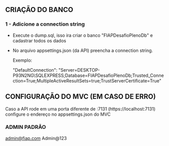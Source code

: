 ## CRIAÇÃO DO BANCO

### 1 - Adicione a connection string

* Execute o dump.sql, isso ira criar o banco "FIAPDesafioPlenoDb" e cadastrar todos os dados
* No arquivo appsettings.json (da API) preencha a connection string.  

    Exemplo:

    "DefaultConnection": "Server=DESKTOP-P93N2NG\\SQLEXPRESS;Database=FIAPDesafioPlenoDb;Trusted_Connection=True;MultipleActiveResultSets=true;TrustServerCertificate=True"

## CONFIGURAÇÃO DO MVC (EM CASO DE ERRO)

Caso a API rode em uma porta diferente de :7131 (https://localhost:7131) configure o endereço no appsettings.json do MVC

### ADMIN PADRÃO

admin@fiap.com
Admin@123
